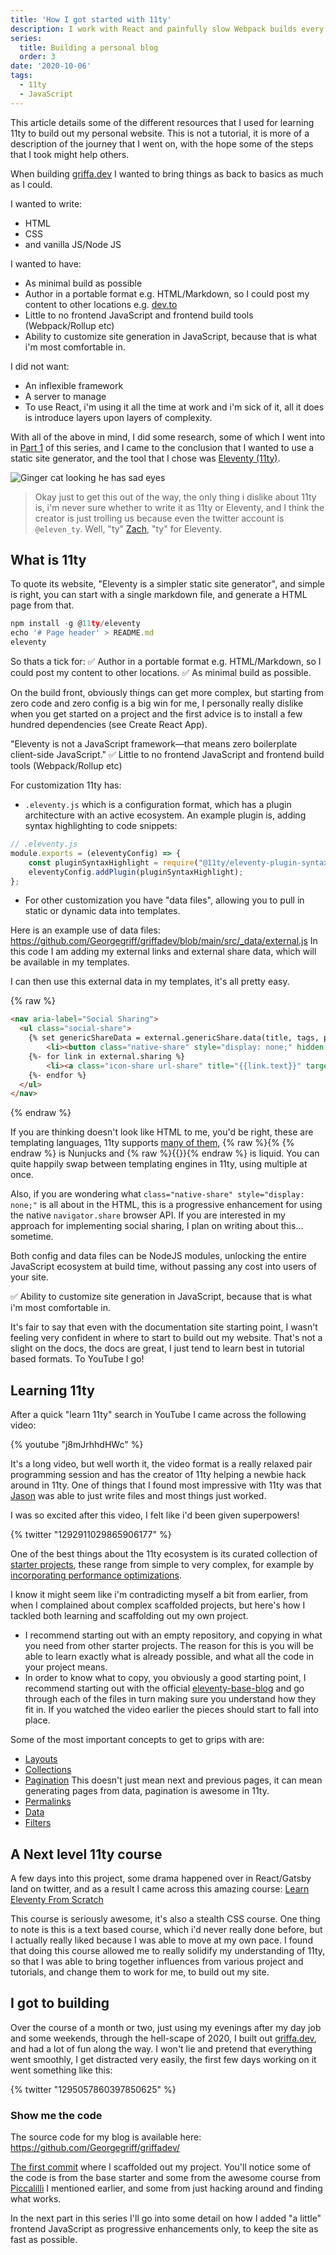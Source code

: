 ```yaml
---
title: 'How I got started with 11ty'
description: I work with React and painfully slow Webpack builds every day, using 11ty for my blog was a breath of fresh air. By using the 11ty starter projects and awesome courses and tutorials for help, I felt like I had superpowers!
series:
  title: Building a personal blog
  order: 3
date: '2020-10-06'
tags:
  - 11ty
  - JavaScript
---
```


This article details some of the different resources that I used for learning 11ty to build out my personal website. This is not a tutorial, it is more of a description of the journey that I went on, with the hope some of the steps that I took might help others.

When building [griffa.dev](https://griffa.dev) I wanted to bring things as back to basics as much as I could.

I wanted to write:
- HTML
- CSS
- and vanilla JS/Node JS

I wanted to have:
- As minimal build as possible
- Author in a portable format e.g. HTML/Markdown, so I could post my content to other locations e.g. [dev.to](https://dev.to)
- Little to no frontend JavaScript and frontend build tools (Webpack/Rollup etc)
- Ability to customize site generation in JavaScript, because that is what i'm most comfortable in.

I did not want:
- An inflexible framework
- A server to manage
- To use React, i'm using it all the time at work and i'm sick of it, all it does is introduce layers upon layers of complexity.

With all of the above in mind, I did some research, some of which I went into in [Part 1](https://griffa.dev/posts/good-research-planning-and-design-is-the-best-foundation-for-starting-a-new-project/) of this series, and I came to the conclusion that I wanted to use a static site generator, and the tool that I chose was [Eleventy (11ty)](https://11ty.dev).

![Ginger cat looking he has sad eyes](/images/sad_beau.jpg "Beau is looking sad because I told him i'm not using React, but I didn't want a slow website, so sorry mate.")

> Okay just to get this out of the way, the only thing i dislike about 11ty is, i'm never sure whether to write it as 11ty or Eleventy, and I think the creator is just trolling us because even the twitter account is `@eleven_ty`. Well, "ty" [Zach](https://twitter.com/zachleat), "ty" for Eleventy.

## What is 11ty

To quote its website, "Eleventy is a simpler static site generator", and simple is right, you can start with a single markdown file, and generate a HTML page from that.

```javascript
npm install -g @11ty/eleventy
echo '# Page header' > README.md
eleventy
```

So thats a tick for:
✅ Author in a portable format e.g. HTML/Markdown, so I could post my content to other locations.
✅ As minimal build as possible.

On the build front, obviously things can get more complex, but starting from zero code and zero config is a big win for me, I personally really dislike when you get started on a project and the first advice is to install a few hundred dependencies (see Create React App).

"Eleventy is not a JavaScript framework—that means zero boilerplate client-side JavaScript." 
✅ Little to no frontend JavaScript and frontend build tools (Webpack/Rollup etc)

For customization 11ty has:
- `.eleventy.js` which is a configuration format, which has a plugin architecture with an active ecosystem.
An example plugin is, adding syntax highlighting to code snippets:
```js
// .eleventy.js
module.exports = (eleventyConfig) => {
    const pluginSyntaxHighlight = require("@11ty/eleventy-plugin-syntaxhighlight");
    eleventyConfig.addPlugin(pluginSyntaxHighlight);
};
```
- For other customization you have "data files", allowing you to pull in static or dynamic data into templates.

Here is an example use of data files: https://github.com/Georgegriff/griffadev/blob/main/src/_data/external.js
In this code I am adding my external links and external share data, which will be available in my templates.

I can then use this external data in my templates, it's all pretty easy.

{% raw %}
```html
<nav aria-label="Social Sharing">
  <ul class="social-share">
    {% set genericShareData = external.genericShare.data(title, tags, page) %}
        <li><button class="native-share" style="display: none;" hidden data-title="{{genericShareData.title}}" data-url="{{genericShareData.url}}" data-text="{{genericShareData.text}}" aria-label="Native share">{% include 'img/share.svg' %}</button></li>
    {%- for link in external.sharing %}
        <li><a class="icon-share url-share" title="{{link.text}}" target="_blank" href="{{link.url(title, tags, page) | url}}" class="action external">{% include link.icon %}</a></li>
    {%- endfor %}
  </ul>
</nav>
```
{% endraw %}

If you are thinking doesn't look like HTML to me, you'd be right, these are templating languages,
11ty supports [many of them](https://www.11ty.dev/docs/languages/), {% raw %}\{\% {% endraw %} is Nunjucks and {% raw %}{{}}{% endraw %} is liquid. You can quite happily swap between templating engines in 11ty, using multiple at once.

Also, if you are wondering what `class="native-share" style="display: none;"` is all about in the HTML, this is a progressive enhancement for using the native `navigator.share` browser API. If you are interested in my approach for implementing social sharing, I  plan on writing about this... sometime.


Both config and data files can be NodeJS modules, unlocking the entire JavaScript ecosystem at build time, without passing any cost into users of your site.

✅ Ability to customize site generation in JavaScript, because that is what i'm most comfortable in.

It's fair to say that even with the documentation site starting point, I wasn't feeling very confident in where to start to build out my website. That's not a slight on the docs, the docs are great, I just tend to learn best in tutorial based formats. To YouTube I go!

## Learning 11ty

After a quick "learn 11ty" search in YouTube I came across the following video:

{% youtube "j8mJrhhdHWc" %}

It's a long video, but well worth it, the video format is a really relaxed pair programming session and has the creator of 11ty helping a newbie hack around in 11ty. One of things that I found most impressive with 11ty was that [Jason](https://twitter.com/jlengstorf) was able to just write files and most things just worked.


I was so excited after this video, I felt like i'd been given superpowers!

{% twitter "1292911029865906177" %}

One of the best things about the 11ty ecosystem is its curated collection of [starter projects](https://www.11ty.dev/docs/starter/), these range from simple to very complex, for example by [incorporating performance optimizations](https://github.com/google/eleventy-high-performance-blog).

I know it might seem like i'm contradicting myself a bit from earlier, from when I complained about complex scaffolded projects, but here's how I tackled both learning and scaffolding out my own project.

- I recommend starting out with an empty repository, and copying in what you need from other starter projects. The reason for this is you will be able to learn exactly what is already possible, and what all the code in your project means.
- In order to know what to copy, you obviously a good starting point, I recommend starting out with the official [eleventy-base-blog](https://github.com/11ty/eleventy-base-blog) and go through each of the files in turn making sure you understand how they fit in. If you watched the video earlier the pieces should start to fall into place.

Some of the most important concepts to get to grips with are:
- [Layouts](https://www.11ty.dev/docs/layouts/)
- [Collections](https://www.11ty.dev/docs/collections/)
- [Pagination](https://www.11ty.dev/docs/pagination/)
This doesn't just mean next and previous pages, it can mean generating pages from data, pagination is awesome in 11ty.
- [Permalinks](https://www.11ty.dev/docs/permalinks/)
- [Data](https://www.11ty.dev/docs/pages-from-data/)
- [Filters](https://www.11ty.dev/docs/filters/)

## A Next level 11ty course

A few days into this project, some drama happened over in React/Gatsby land on twitter, and as a result I came across this amazing course: [Learn Eleventy From Scratch](https://piccalil.li/course/learn-eleventy-from-scratch) 

This course is seriously awesome, it's also a stealth CSS course. One thing to note is this is a text based course, which i'd never really done before, but I actually really liked because I was able to move at my own pace. I found that doing this course allowed me to really solidify my understanding of 11ty, so that I was able to bring together influences from various project and tutorials, and change them to work for me, to build out my site.

## I got to building

Over the course of a month or two, just using my evenings after my day job and some weekends, through the hell-scape of 2020, I built out [griffa.dev](https://griffa.dev), and had a lot of fun along the way. I won't lie and pretend that everything went smoothly, I get distracted very easily, the first few days working on it went something like this:

{% twitter "1295057860397850625" %}

### Show me the code

The source code for my blog is available here: https://github.com/Georgegriff/griffadev/

[The first commit](https://github.com/Georgegriff/griffadev/commit/11eb02653485ba6c50eefa72cf89c21e3f16b366) where I scaffolded out my project. You'll notice some of the code is from the base starter and some from the awesome course from [Piccalilli](https://piccalil.li/course/learn-eleventy-from-scratch/) I mentioned earlier, and some from just hacking around and finding what works.

In the next part in this series I'll go into some detail on how I added "a little" frontend JavaScript as progressive enhancements only, to keep the site as fast as possible.

